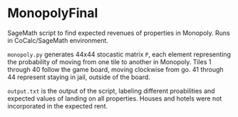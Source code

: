 # MonopolyFinal
SageMath script to find expected revenues of properties in Monopoly. Runs in CoCalc/SageMath environment.

`monopoly.py` generates 44x44 stocastic matrix `P`, each element representing the probability of moving from one tile to another in Monopoly. Tiles 1 through 40 follow the game board, moving clockwise from go. 41 through 44 represent staying in jail, outside of the board. 

`output.txt` is the output of the script, labeling different proabilities and expected values of landing on all properties. Houses and hotels were not incorporated in the expected rent.
